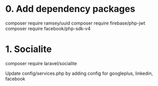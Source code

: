 
# 0. Add dependency packages
composer require ramsey/uuid
composer require firebase/php-jwt
composer require facebook/php-sdk-v4


# 1. Socialite
composer require laravel/socialite

Update config/services.php by adding config for googleplus, linkedin, facebook
